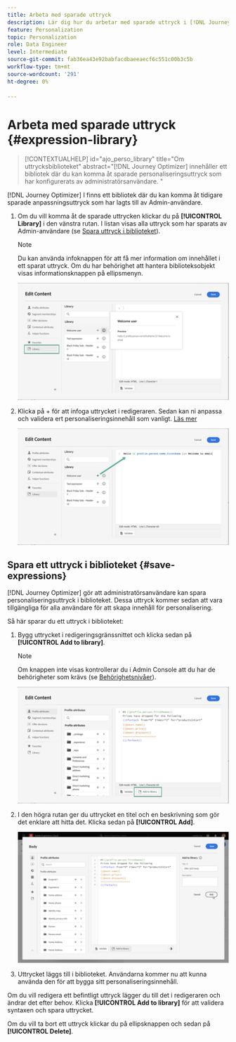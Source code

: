 ```yaml
---
title: Arbeta med sparade uttryck
description: Lär dig hur du arbetar med sparade uttryck i [!DNL Journey Optimizer] bibliotek.
feature: Personalization
topic: Personalization
role: Data Engineer
level: Intermediate
source-git-commit: fab36ea43e92babfacdbaeeaecf6c551c00b3c5b
workflow-type: tm+mt
source-wordcount: '291'
ht-degree: 0%

---
```


# Arbeta med sparade uttryck {#expression-library}

>[!CONTEXTUALHELP]
>id="ajo_perso_library"
>title="Om uttrycksbiblioteket"
>abstract="[!DNL Journey Optimizer] innehåller ett bibliotek där du kan komma åt sparade personaliseringsuttryck som har konfigurerats av administratörsanvändare. "

[!DNL Journey Optimizer] I finns ett bibliotek där du kan komma åt tidigare sparade anpassningsuttryck som har lagts till av Admin-användare.

1. Om du vill komma åt de sparade uttrycken klickar du på **[!UICONTROL Library]** i den vänstra rutan. I listan visas alla uttryck som har sparats av Admin-användare (se [Spara uttryck i biblioteket](#save-expressions)).

   >[!NOTE]
   >
   >Du kan använda infoknappen för att få mer information om innehållet i ett sparat uttryck. Om du har behörighet att hantera biblioteksobjekt visas informationsknappen på ellipsmenyn.

   ![](assets/library-list.png)

1. Klicka på + för att infoga uttrycket i redigeraren. Sedan kan ni anpassa och validera ert personaliseringsinnehåll som vanligt. [Läs mer](../personalization/personalization-build-expressions.md)

   ![](assets/library-add.png)

## Spara ett uttryck i biblioteket {#save-expressions}

[!DNL Journey Optimizer] gör att administratörsanvändare kan spara personaliseringsuttryck i biblioteket. Dessa uttryck kommer sedan att vara tillgängliga för alla användare för att skapa innehåll för personalisering.

Så här sparar du ett uttryck i biblioteket:

1. Bygg uttrycket i redigeringsgränssnittet och klicka sedan på **[!UICONTROL Add to library]**.

   >[!NOTE]
   >
   >Om knappen inte visas kontrollerar du i Admin Console att du har de behörigheter som krävs (se [Behörighetsnivåer](../administration/high-low-permissions.md)).

   ![](assets/library-save.png)

1. I den högra rutan ger du uttrycket en titel och en beskrivning som gör det enklare att hitta det. Klicka sedan på **[!UICONTROL Add]**.

   ![](assets/add-expression.png)

1. Uttrycket läggs till i biblioteket. Användarna kommer nu att kunna använda den för att bygga sitt personaliseringsinnehåll.

Om du vill redigera ett befintligt uttryck lägger du till det i redigeraren och ändrar det efter behov. Klicka **[!UICONTROL Add to library]** för att validera syntaxen och spara uttrycket.

Om du vill ta bort ett uttryck klickar du på ellipsknappen och sedan på **[!UICONTROL Delete]**.
